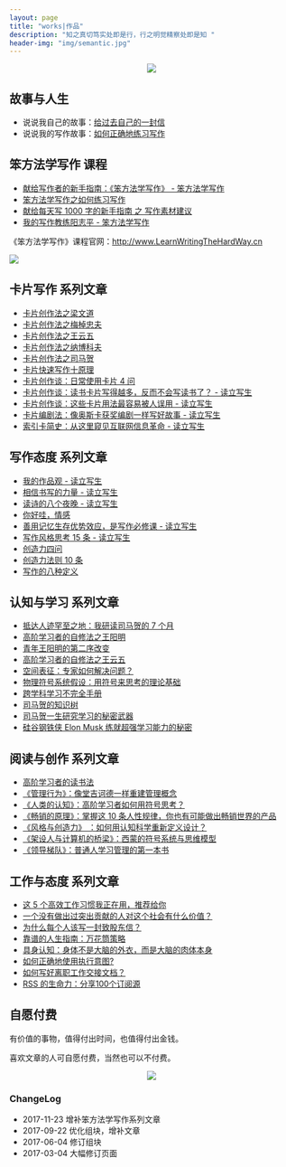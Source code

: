 ```yaml
---
layout: page
title: "works|作品"
description: "知之真切笃实处即是行，行之明觉精察处即是知 "
header-img: "img/semantic.jpg"
---
```



<center>
    <p><img src="http://openmindclub.qiniudn.com/omt/WhiteAvatar.jpg" align="center"></p>
</center>


## 故事与人生

- 说说我自己的故事：[给过去自己的一封信](http://www.xiaoyan.work/blog/2017/03/03/a-letter-to-myself-in-that-past/)
- 说说我的写作故事：[如何正确地练习写作](http://www.jianshu.com/p/2621444b619d)

## 笨方法学写作 课程

- [献给写作者的新手指南：《笨方法学写作》 - 笨方法学写作](http://www.xiaoyan.work/blog/2017/11/11/Hb2NewWriter/)
- [笨方法学写作之如何练习写作](http://www.xiaoyan.work/blog/2017/09/22/LearnWritingHardWay/)
- [献给每天写 1000 字的新手指南 之 写作素材建议](http://www.xiaoyan.work/blog/2017/08/15/HbWrite1000Words/)
- [我的写作教练阳志平 - 笨方法学写作](http://www.xiaoyan.work/blog/2017/10/18/MyWritingCoach/)

《笨方法学写作》课程官网：http://www.LearnWritingTheHardWay.cn

![](http://openmindclub.qiniudn.com/omt/ProductList01.jpg?imageMogr2/thumbnail/!30p)


## 卡片写作 系列文章

- [卡片创作法之梁文道](http://www.xiaoyan.work/blog/2017/08/16/CardWrite-LiangWenDao/)
- [卡片创作法之梅棹忠夫](http://www.xiaoyan.work/blog/2017/08/09/CardWrite-TadaoUmesao/)
- [卡片创作法之王云五](http://www.xiaoyan.work/blog/2017/08/08/WangYunWuCardWrite/)
- [卡片创作法之纳博科夫](http://www.xiaoyan.work/blog/2016/11/20/NabokovWriteStyle/)
- [卡片创作法之司马贺](http://www.xiaoyan.work/blog/2016/12/21/CardWriteSimon/)
- [卡片快速写作十原理](http://www.xiaoyan.work/blog/2017/09/11/PrinciplesQuickWriting/)
- [卡片创作谈：日常使用卡片 4 问](http://www.xiaoyan.work/blog/2017/07/31/CardTalk4Q/)
- [卡片创作谈：读书卡片写得越多，反而不会写读书了？ - 读立写生](http://www.xiaoyan.work/blog/2017/06/04/CardTalk-ReadAndWrite/)
- [卡片创作谈：这些卡片用法最容易被人误用 - 读立写生](http://www.xiaoyan.work/blog/2017/04/23/CardsUsage/)
- [卡片编剧法：像奥斯卡获奖编剧一样写好故事 - 读立写生](http://www.xiaoyan.work/blog/2017/05/09/OscarScreenWriterCardsUsage/)
- [索引卡简史：从这里窥见互联网信息革命 - 读立写生](http://www.xiaoyan.work/blog/2017/03/24/Briefhistory/)

## 写作态度 系列文章


- [我的作品观 - 读立写生](http://www.xiaoyan.work/blog/2017/03/07/Creation-Viewpoints/)
- [相信书写的力量 - 读立写生](http://www.xiaoyan.work/blog/2017/02/21/ThePowerOfWords/)
- [读诗的八个夜晚 - 读立写生](http://www.xiaoyan.work/blog/2017/05/13/PoemNigt/)
- [你好哇，情感](http://www.xiaoyan.work/blog/2017/02/16/HelloEmotion/)
- [善用记忆生存优势效应，是写作必修课 - 读立写生](http://www.xiaoyan.work/blog/2017/03/17/MemoryEffectOfSurvival/)
- [写作风格思考 15 条 - 读立写生](http://www.xiaoyan.work/blog/2017/03/28/WriteStyleThinking15/)
- [创造力四问](http://www.xiaoyan.work/blog/2017/08/26/Creativity4QA/)
- [创造力法则 10 条](http://www.xiaoyan.work/blog/2017/08/25/Creativity10Ways/)
- [写作的八种定义](http://www.xiaoyan.work/blog/2017/08/31/WriteDefinition/)

## 认知与学习 系列文章

- [抵达人迹罕至之地：我研读司马贺的 7 个月](http://www.xiaoyan.work/blog/2017/08/01/ReadingRoadOfSimon/)
- [高阶学习者的自修法之王阳明](http://www.xiaoyan.work/blog/2017/09/05/WangYangMingSelfStudy/)
- [青年王阳明的第二序改变](http://www.xiaoyan.work/blog/2017/09/01/WangYangMing2ndChange/)
- [高阶学习者的自修法之王云五](http://www.xiaoyan.work/blog/2017/08/16/HighLevelLearningWangYunWu/)
- [空间表征：专家如何解决问题？](http://www.xiaoyan.work/blog/2017/08/17/ProblemSpace/)
- [物理符号系统假设：用符号来思考的理论基础](http://www.xiaoyan.work/blog/2017/07/27/PhysicalSymbolSystemHypothesis/)
- [跨学科学习不完全手册](http://www.xiaoyan.work/blog/2017/05/30/InterdisciplinaryLearning/)
- [司马贺的知识树 ](http://www.xiaoyan.work/blog/2017/01/05/SimonKnowlegeTree/)
- [司马贺一生研究学习的秘密武器](http://www.xiaoyan.work/blog/2016/12/13/BestVSGood/)
- [硅谷钢铁侠 Elon Musk 练就超强学习能力的秘密](http://www.xiaoyan.work/blog/2017/04/26/HowElonMuskLearnsFasterAndBetterThanEveryoneElse/)

## 阅读与创作 系列文章

- [高阶学习者的读书法](http://www.xiaoyan.work/blog/2017/07/26/AdvancedLearnerReadMethod/)
- [《管理行为》：像堂吉诃德一样重建管理概念](http://www.xiaoyan.work/blog/2017/07/22/Simon-AdministrativeBehavior/)
- [《人类的认知》：高阶学习者如何用符号思考？](http://www.xiaoyan.work/blog/2017/07/19/HumanCognition/)
- [《畅销的原理》：掌握这 10 条人性规律，你也有可能做出畅销世界的产品](http://www.xiaoyan.work/blog/2017/05/24/Biz10Rules/)
- [《风格与创造力》 ：如何用认知科学重新定义设计？](http://www.xiaoyan.work/blog/2017/08/25/StyleCreativityDesign/)
- [《架设人与计算机的桥梁》：西蒙的符号系统与思维模型](http://www.xiaoyan.work/blog/2017/08/02/SimonSystemMosel/)
- [《领导梯队》：普通人学习管理的第一本书](http://www.xiaoyan.work/blog/2017/07/06/LeadershipPipeline/)

## 工作与态度 系列文章

- [这 5 个高效工作习惯我正在用，推荐给你](http://www.xiaoyan.work/blog/2017/05/04/FiveHabbits/)
- [一个没有做出过突出贡献的人对这个社会有什么价值？](http://www.xiaoyan.work/blog/2017/06/03/TheMoonAndSixpence/)
- [为什么每个人该写一封致股东信？](http://www.xiaoyan.work/blog/2017/07/12/LetterToShareholders/)
- [靠谱的人生指南：万花筒策略 ](http://www.xiaoyan.work/blog/2016/12/01/KaleidoscopeStrategy/)
- [具身认知：身体不是大脑的外衣，而是大脑的肉体本身](http://www.xiaoyan.work/blog/2016/07/31/Embodied-Cognition/)
- [如何正确地使用执行意图? ](http://www.xiaoyan.work/blog/2015/11/21/if-then/)
- [如何写好离职工作交接文档？](http://www.xiaoyan.work/blog/2017/06/16/HandoverDoc/)
- [RSS 的生命力：分享100个订阅源](http://www.xiaoyan.work/blog/2016/01/29/100Subscription/)


## 自愿付费

有价值的事物，值得付出时间，也值得付出金钱。

喜欢文章的人可自愿付费，当然也可以不付费。


<center>
    <p><img src="http://openmindclub.qiniudn.com/omt/WechatPay02.jpg" align="center"></p>
</center>


### ChangeLog

- 2017-11-23 增补笨方法学写作系列文章
- 2017-09-22 优化组块，增补文章
- 2017-06-04 修订组块
- 2017-03-04 大幅修订页面
